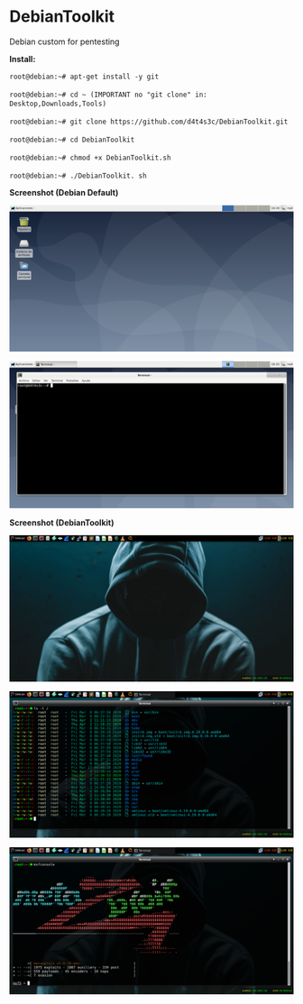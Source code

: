 # DebianToolkit

Debian custom for pentesting

**Install:**
```
root@debian:~# apt-get install -y git

root@debian:~# cd ~ (IMPORTANT no "git clone" in: Desktop,Downloads,Tools)

root@debian:~# git clone https://github.com/d4t4s3c/DebianToolkit.git

root@debian:~# cd DebianToolkit

root@debian:~# chmod +x DebianToolkit.sh

root@debian:~# ./DebianToolkit. sh
```

**Screenshot (Debian Default)**

![](/screenshot/screenshot1.png)

![](/screenshot/screenshot2.png)

**Screenshot (DebianToolkit)**

![](/screenshot/03.png)

![](/screenshot/04.png)

![](/screenshot/05.png)

